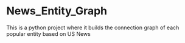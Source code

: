 # News_Entity_Graph
This is a python project where it builds the connection graph of each popular entity based on US News
